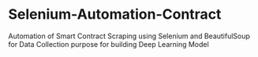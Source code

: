 # Selenium-Automation-Contract
Automation of Smart Contract Scraping using Selenium and BeautifulSoup for Data Collection purpose for building Deep Learning Model
